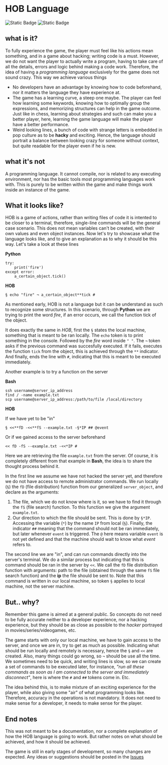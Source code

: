 # HOB Language
![Static Badge](https://img.shields.io/badge/Documentation-incomplete-red)
![Static Badge](https://img.shields.io/badge/Version-0.0.1-purple)

## what is it?
To fully experience the game, the player must feel like his actions mean something, and in a game about hacking; writing code is a must. However, we do not want the player to actually write a program, having to take care of all the details, errors and logic behind making a code work. Therefore, the idea of having a *programming language* exclusively for the game does not sound crazy. This way we achieve various things
 - No developers have an advantage by knowing how to code beforehand, nor it matters the language they have experience at.
 - The game has a learning curve, a steep one maybe. The player can feel how learning some keywords, knowing how to optimally group the expressions, and memorizing structures can help in the game outcome. Just like in chess, learning about strategies and such can make you a better player, here, learning the game language will make the player have a better performance.
 - Weird looking lines, a bunch of code with strange letters is embedded in pop culture as to be **hacky** and exciting. Hence, the language should portrait a balance between looking crazy for someone without context, but quite readable for the player even if he is new.
## what it's not
A programming language. It cannot compile, nor is related to any executing environment, nor has the basic tools most programming languages work with. This is purely to be written within the game and make things work inside an instance of the game.
## What it looks like?
HOB is a game of actions, rather than writing files of code it is intented to be closer to a terminal, therefore, single-line commands will be the general case scenario. This does not mean variables can't be created, with their own values and even object instances. Now let's try to showcase what the language looks like, and to give an explanation as to why it should be this way. Let's take a look at these lines

**Python**
```
try:
    print('fire')
except error:
    a_certain_object.tick()
```
**HOB**
```
§ echo "fire" ¬ a_certain_object**tick #
```
As mentioned early, HOB is not a language but it can be understand as such to recognize some structures. In this scenario, through **Python** we are trying to print the word *fire*, if an error occurs, we call the function tick of the object.

It does exactly the same in *HOB*, first the `§` states the local machine, something that is meant to be ran locally. The `echo` token is to print something in the console. Followed by the *fire* word inside `" "`. The `¬` token asks if the previous command was succesfully executed. If it fails, executes the function `tick` from the object, this is achieved through the `**` indicator. And finally, ends the line with `#`, indicating that this is meant to be executed immediately.

Another example is to try a function on the server

**Bash**
```
ssh username@server_ip_address
find / -name example.txt
scp username@server_ip_address:/path/to/file /local/directory
```
**HOB**

If we have yet to be "in"
```
§ <<**fD -<<**fS --example.txt -§*IP ## @event
```
Or if we gained access to the server beforehand
```
<< fD -fS --example.txt -<<*IP #
```
Here we are retrieving the file `example.txt` from the server. Of course, it is completely different from that example in **Bash**, the idea is to share the thought process behind it.

In the first line we assume we have not hacked the server yet, and therefore we do not have access to remote administrator commands. We run locally (`§`) the `fD` (file distribution) function from our generalized `server_object`, and declare as the arguments:
1. The file, which we do not know where is it, so we have to find it through the `fS` (file search) function. To this function we give the argument `example.txt`.
2. Our direction to which the file should be sent. This is done by `§*IP`. Accessing the variable (`*`) by the name `IP` from local (`§`).
Finally, the indicator `##` meaning that the command should not be ran immediately, but later whenever `event` is triggered. The `@` here means variable `event` is not yet defined and that the machine should wait to know what *event* refers to.

The second line we are "in", and can run commands directly into the server's terminal. We do a similar process but indicating that this is command should be ran in the server by `<<`. We call the `fD` file distribution function with arguments: path to the file (obtained through the same `fS` file search function) and the **ip** the file should be sent to. Note that this command is written in our local machine, so token `§` applies to local machine, not the server machine.

## But.. why?
Remember this game is aimed at a general public. So concepts do not need to be fully accurate neither to a developer experience, nor a hacking experience, but they should be as close as possible to the *hacker* portrayed in movies/series/videogames, etc. 

The game starts with only our local machine, we have to gain access to the server, and once we are in, try to get as much as possible. Indicating what should be run locally and remotely is necessary, hence the `§` and `<<` are created. Also, many things could go wrong, so `¬` should be use all the time. We sometimes need to be quick, and writing lines is slow, so we can create a set of commands to be executed later, for instance, *"run all these commands as soon as I am connected to the server and immediately disconnect"*, here is where the `#` and `##` tokens come in. Etc.

The idea behind this, is to make mixture of an exciting experience for the player, while also giving some "air" of what programming looks like. Therefore, accuracy in the operations is not mandatory. It does not need to make sense for a developer, it needs to make sense for the player.

## End notes
This was not meant to be a documentation, nor a complete explanation of how the HOB language is going to work. But rather notes on what should be achieved, and how it should be achieved.

The game is still in early stages of development, so many changes are expected. Any ideas or suggestions should be posted in the [Issues](https://github.com/3rdPix/HOB_Game/issues)